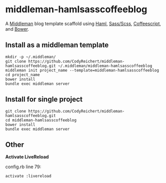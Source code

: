 middleman-hamlsasscoffeeblog
============================

A [Middleman](http://middlemanapp.com/) blog template scaffold  using [Haml](http://haml.info/), [Sass/Scss](http://sass-lang.com/), [Coffeescript](http://coffeescript.org/), and [Bower](http://bower.io/).


Install as a middleman template
-------------------------------

    mkdir -p ~/.middleman/
    git clone https://github.com/CodyReichert/middleman-hamlsasscoffeeblog.git ~/.middleman/middleman-hamlsasscoffeeblog
    middleman init project_name --template=middleman-hamlsasscoffeeblog
    cd project_name
    bower install
    bundle exec middleman server

Install for single project
--------------------------

    git clone https://github.com/CodyReichert/middleman-hamlsasscoffeeblog.git
    cd middleman-hamlsasscoffeeblog
    bower install
    bundle exec middleman server


Other
-----

**Activate LiveReload**

  config.rb line 79:
  
    activate :livereload
